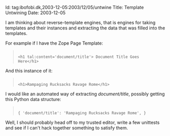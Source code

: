 Id: tag:ibofobi.dk,2003-12-05:2003/12/05/untwine
Title: Template Untwining
Date: 2003-12-05

<p>I am thinking about reverse-template engines, that is engines for
taking templates and their instances and extracting the data that was
filled into the templates.</p>
<p>For example if I have the Zope Page Template:</p>
<blockquote><p><code>
&lt;h1 tal:content='document/title'&gt;<span class='shy'> </span>Document Title Goes
Here&lt;/h1&gt;
</code></p></blockquote>
<p>And this instance of it:</p>
<blockquote><p><code>
&lt;h1&gt;Rampaging Rucksacks Ravage Rome&lt;/h1&gt;
</code></p></blockquote>
<p>I would like an automated way of extracting
<var>document/title</var>, possibly getting this Python data
structure:</p>
<blockquote><p><code>
{ 'document/title': 'Rampaging Rucksacks Ravage Rome', }
</code></p></blockquote>
<p>Well, I should probably head off to my trusted editor, write a few
unittests and see if I can't hack together something to satisfy
them.</p>